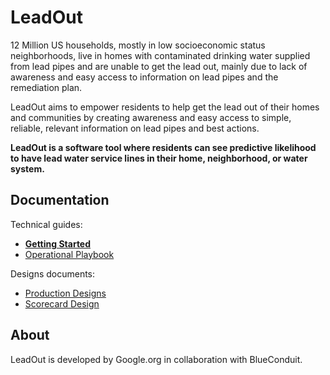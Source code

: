 # LeadOut

12 Million US households, mostly in low socioeconomic status neighborhoods, live in homes with
contaminated drinking water supplied from lead pipes and are unable to get the lead out, mainly due
to lack of awareness and easy access to information on lead pipes and the remediation plan.

LeadOut aims to empower residents to help get the lead out of their homes and communities by
creating awareness and easy access to simple, reliable, relevant information on lead pipes and best
actions.

**LeadOut is a software tool where residents can see predictive likelihood to have lead water
service lines in their home, neighborhood, or water system.**

## Documentation

Technical guides:

- [**Getting Started**](docs/getting-started.md)
- [Operational Playbook](docs/operational-playbook.md)

Designs documents:

- [Production Designs](https://docs.google.com/document/d/1zZxCoXx5JzLXTOGVdvC4s8H-r82DFjfmNU-dmFPAQVI/preview)
- [Scorecard Design](https://docs.google.com/document/d/1T-hBIzci81r0Xez70zEVfYxWHh6oHKsXJlxDsVJ7lDM/preview)

## About

LeadOut is developed by Google.org in collaboration with BlueConduit.
